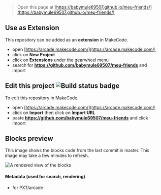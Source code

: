  


> Open this page at [https://babymule69507.github.io/meu-friends/](https://babymule69507.github.io/meu-friends/)

## Use as Extension

This repository can be added as an **extension** in MakeCode.

* open [https://arcade.makecode.com/](https://arcade.makecode.com/)
* click on **New Project**
* click on **Extensions** under the gearwheel menu
* search for **https://github.com/babymule69507/meu-friends** and import

## Edit this project ![Build status badge](https://github.com/babymule69507/meu-friends/workflows/MakeCode/badge.svg)

To edit this repository in MakeCode.

* open [https://arcade.makecode.com/](https://arcade.makecode.com/)
* click on **Import** then click on **Import URL**
* paste **https://github.com/babymule69507/meu-friends** and click import

## Blocks preview

This image shows the blocks code from the last commit in master.
This image may take a few minutes to refresh.

![A rendered view of the blocks](https://github.com/babymule69507/meu-friends/raw/master/.github/makecode/blocks.png)

#### Metadata (used for search, rendering)

* for PXT/arcade
<script src="https://makecode.com/gh-pages-embed.js"></script><script>makeCodeRender("{{ site.makecode.home_url }}", "{{ site.github.owner_name }}/{{ site.github.repository_name }}");</script>
